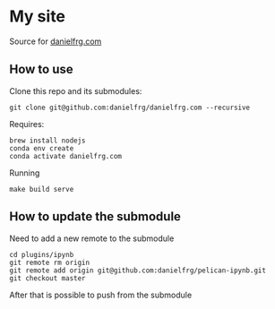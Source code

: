 # My site

Source for [danielfrg.com](http://danielfrg.com)

## How to use

Clone this repo and its submodules:

```
git clone git@github.com:danielfrg/danielfrg.com --recursive
```

Requires:

```
brew install nodejs
conda env create
conda activate danielfrg.com
```

Running

```
make build serve
```

## How to update the submodule

Need to add a new remote to the submodule

```
cd plugins/ipynb
git remote rm origin
git remote add origin git@github.com:danielfrg/pelican-ipynb.git
git checkout master
```

After that is possible to push from the submodule
